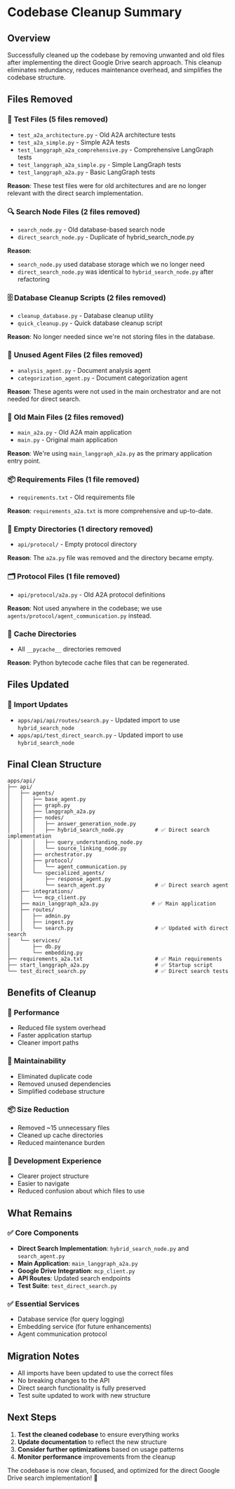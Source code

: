# Codebase Cleanup Summary

## Overview
Successfully cleaned up the codebase by removing unwanted and old files after implementing the direct Google Drive search approach. This cleanup eliminates redundancy, reduces maintenance overhead, and simplifies the codebase structure.

## Files Removed

### 🧪 **Test Files (5 files removed)**
- `test_a2a_architecture.py` - Old A2A architecture tests
- `test_a2a_simple.py` - Simple A2A tests  
- `test_langgraph_a2a_comprehensive.py` - Comprehensive LangGraph tests
- `test_langgraph_a2a_simple.py` - Simple LangGraph tests
- `test_langgraph_a2a.py` - Basic LangGraph tests

**Reason**: These test files were for old architectures and are no longer relevant with the direct search implementation.

### 🔍 **Search Node Files (2 files removed)**
- `search_node.py` - Old database-based search node
- `direct_search_node.py` - Duplicate of hybrid_search_node.py

**Reason**: 
- `search_node.py` used database storage which we no longer need
- `direct_search_node.py` was identical to `hybrid_search_node.py` after refactoring

### 🗄️ **Database Cleanup Scripts (2 files removed)**
- `cleanup_database.py` - Database cleanup utility
- `quick_cleanup.py` - Quick database cleanup script

**Reason**: No longer needed since we're not storing files in the database.

### 🤖 **Unused Agent Files (2 files removed)**
- `analysis_agent.py` - Document analysis agent
- `categorization_agent.py` - Document categorization agent

**Reason**: These agents were not used in the main orchestrator and are not needed for direct search.

### 🚀 **Old Main Files (2 files removed)**
- `main_a2a.py` - Old A2A main application
- `main.py` - Original main application

**Reason**: We're using `main_langgraph_a2a.py` as the primary application entry point.

### 📦 **Requirements Files (1 file removed)**
- `requirements.txt` - Old requirements file

**Reason**: `requirements_a2a.txt` is more comprehensive and up-to-date.

### 📁 **Empty Directories (1 directory removed)**
- `api/protocol/` - Empty protocol directory

**Reason**: The `a2a.py` file was removed and the directory became empty.

### 🗂️ **Protocol Files (1 file removed)**
- `api/protocol/a2a.py` - Old A2A protocol definitions

**Reason**: Not used anywhere in the codebase; we use `agents/protocol/agent_communication.py` instead.

### 🧹 **Cache Directories**
- All `__pycache__` directories removed

**Reason**: Python bytecode cache files that can be regenerated.

## Files Updated

### 📝 **Import Updates**
- `apps/api/api/routes/search.py` - Updated import to use `hybrid_search_node`
- `apps/api/test_direct_search.py` - Updated import to use `hybrid_search_node`

## Final Clean Structure

```
apps/api/
├── api/
│   ├── agents/
│   │   ├── base_agent.py
│   │   ├── graph.py
│   │   ├── langgraph_a2a.py
│   │   ├── nodes/
│   │   │   ├── answer_generation_node.py
│   │   │   ├── hybrid_search_node.py          # ✅ Direct search implementation
│   │   │   ├── query_understanding_node.py
│   │   │   └── source_linking_node.py
│   │   ├── orchestrator.py
│   │   ├── protocol/
│   │   │   └── agent_communication.py
│   │   └── specialized_agents/
│   │       ├── response_agent.py
│   │       └── search_agent.py                # ✅ Direct search agent
│   ├── integrations/
│   │   └── mcp_client.py
│   ├── main_langgraph_a2a.py                 # ✅ Main application
│   ├── routes/
│   │   ├── admin.py
│   │   ├── ingest.py
│   │   └── search.py                          # ✅ Updated with direct search
│   └── services/
│       ├── db.py
│       └── embedding.py
├── requirements_a2a.txt                       # ✅ Main requirements
├── start_langgraph_a2a.py                     # ✅ Startup script
└── test_direct_search.py                      # ✅ Direct search tests
```

## Benefits of Cleanup

### 🚀 **Performance**
- Reduced file system overhead
- Faster application startup
- Cleaner import paths

### 🧹 **Maintainability**
- Eliminated duplicate code
- Removed unused dependencies
- Simplified codebase structure

### 📦 **Size Reduction**
- Removed ~15 unnecessary files
- Cleaned up cache directories
- Reduced maintenance burden

### 🔧 **Development Experience**
- Clearer project structure
- Easier to navigate
- Reduced confusion about which files to use

## What Remains

### ✅ **Core Components**
- **Direct Search Implementation**: `hybrid_search_node.py` and `search_agent.py`
- **Main Application**: `main_langgraph_a2a.py`
- **Google Drive Integration**: `mcp_client.py`
- **API Routes**: Updated search endpoints
- **Test Suite**: `test_direct_search.py`

### ✅ **Essential Services**
- Database service (for query logging)
- Embedding service (for future enhancements)
- Agent communication protocol

## Migration Notes

- All imports have been updated to use the correct files
- No breaking changes to the API
- Direct search functionality is fully preserved
- Test suite updated to work with new structure

## Next Steps

1. **Test the cleaned codebase** to ensure everything works
2. **Update documentation** to reflect the new structure
3. **Consider further optimizations** based on usage patterns
4. **Monitor performance** improvements from the cleanup

The codebase is now clean, focused, and optimized for the direct Google Drive search implementation! 🎉
